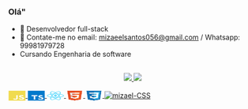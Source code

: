 ### Olá"

- 🔭 Desenvolvedor full-stack
- 👯 Contate-me no email: mizaeelsantos056@gmail.com / Whatsapp: 99981979728
-  Cursando Engenharia de software

##

<div align="center">
  <a href="https://github.com/mizaeldragon">
  <img height="180em" src="https://github-readme-stats.vercel.app/api?username=mizaeldragon&show_icons=true&theme=dark&include_all_commits=true&count_private=true"/>
  <img height="180em" src="https://github-readme-stats.vercel.app/api/top-langs/?username=mizaeldragon&layout=compact&langs_count=7&theme=dark"/>
</div>

<div style="display: inline_block"><br>
  <img align="center" alt="mizael-Js" height="20" width="35" src="https://raw.githubusercontent.com/devicons/devicon/master/icons/javascript/javascript-plain.svg">
  <img align="center" alt="mizael-Ts" height="20" width="35" src="https://raw.githubusercontent.com/devicons/devicon/master/icons/typescript/typescript-plain.svg">
  <img align="center" alt="mizael-React" height="20" width="35" src="https://raw.githubusercontent.com/devicons/devicon/master/icons/react/react-original.svg">
  <img align="center" alt="mizael-HTML" height="20" width="35" src="https://raw.githubusercontent.com/devicons/devicon/master/icons/html5/html5-original.svg">
  <img align="center" alt="mizael-CSS" height="20" width="35" src="https://raw.githubusercontent.com/devicons/devicon/master/icons/css3/css3-original.svg">
  <img align="center" alt="mizael-CSS" height="35" width="45" src="https://cdn.jsdelivr.net/gh/devicons/devicon@latest/icons/nodejs/nodejs-original-wordmark.svg" />
<div>




